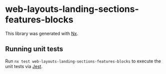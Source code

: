 # web-layouts-landing-sections-features-blocks

This library was generated with [Nx](https://nx.dev).

## Running unit tests

Run `nx test web-layouts-landing-sections-features-blocks` to execute the unit tests via [Jest](https://jestjs.io).
